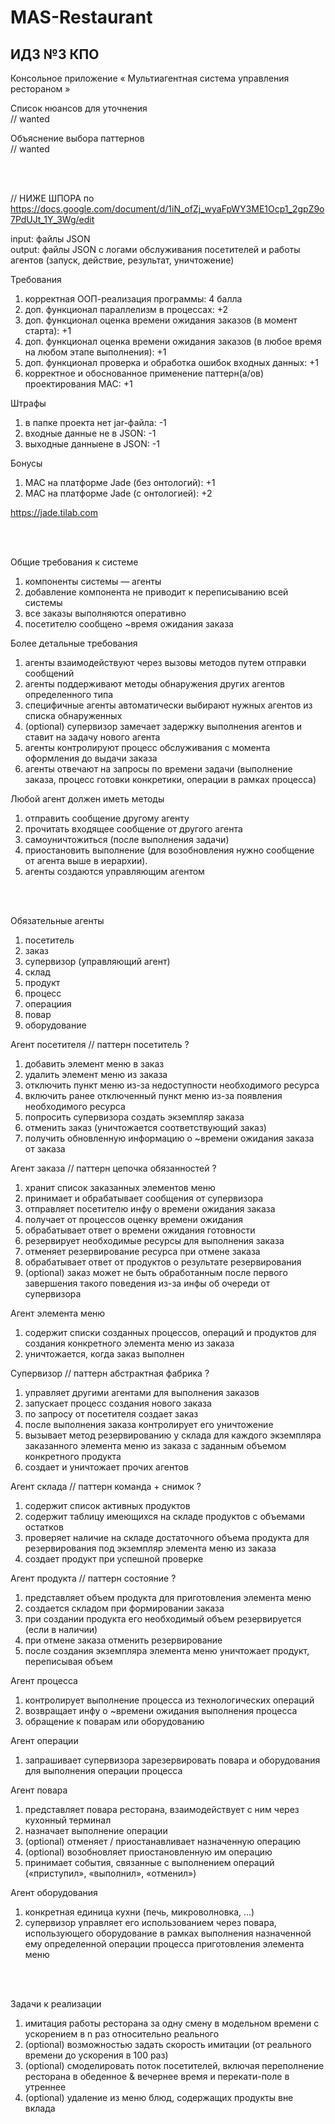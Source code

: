 # MAS-Restaurant
## ИДЗ №3 КПО

Консольное приложение « Мультиагентная система управления рестораном »

Список нюансов для уточнения <br>
// wanted

Объяснение выбора паттернов <br>
// wanted


<br><br>


// НИЖЕ ШПОРА по https://docs.google.com/document/d/1iN_ofZj_wyaFpWY3ME1Ocp1_2gpZ9o7PdUJt_1Y_3Wg/edit

input: файлы JSON <br>
output: файлы JSON с логами обслуживания посетителей и работы агентов (запуск, действие, результат, уничтожение)

Требования
1. корректная ООП-реализация программы: 4 балла
2. доп. функционал параллелизм в процессах: +2
3. доп. функционал оценка времени ожидания заказов (в момент старта): +1
3. доп. функционал оценка времени ожидания заказов (в любое время на любом этапе выполнения): +1
4. доп. функционал проверка и обработка ошибок входных данных: +1
5. корректное и обоснованное применение паттерн(а/ов) проектирования МАС: +1

Штрафы
1. в папке проекта нет jar-файла: -1
2. входные данные не в JSON: -1
3. выходные данныене в JSON: -1

Бонусы
1. МАС на платформе Jade (без онтологий): +1
2. МАС на платформе Jade (с онтологией): +2

https://jade.tilab.com


<br><br>


Общие требования к системе
1. компоненты системы — агенты
2. добавление компонента не приводит к переписыванию всей системы
3. все заказы выполняются оперативно
4. посетителю сообщено ~время ожидания заказа
 
Более детальные требования
1. агенты взаимодействуют через вызовы методов путем отправки сообщений
2. агенты поддерживают методы обнаружения других агентов определенного типа
3. специфичные агенты автоматически выбирают нужных агентов из списка обнаруженных
4. (optional) супервизор замечает задержку выполнения агентов и ставит на задачу нового агента
5. агенты контролируют процесс обслуживания с момента оформления до выдачи заказа
6. агенты отвечают на запросы по времени задачи (выполнение заказа, процесс готовки конкретики, операции в рамках процесса)

Любой агент должен иметь методы
1. отправить сообщение другому агенту
2. прочитать входящее сообщение от другого агента
3. самоуничтожиться (после выполнения задачи)
4. приостановить выполнение (для возобновления нужно сообщение от агента выше в иерархии). 
5. агенты создаются управляющим агентом


<br><br>

 
Обязательные агенты
1. посетитель
2. заказ
3. супервизор (управляющий агент)
4. склад
5. продукт
6. процесс
7. операциия
8. повар
9. оборудование

Агент посетителя // паттерн посетитель ?
1. добавить элемент меню в заказ
2. удалить элемент меню из заказа
3. отключить пункт меню из-за недоступности необходимого ресурса
4. включить ранее отключенный пункт меню из-за появления необходимого ресурса
5. попросить супервизора создать экземпляр заказа
6. отменить заказ (уничтожается соответствующий заказ)
7. получить обновленную информацию о ~времени ожидания заказа от заказа
 
Агент заказа // паттерн цепочка обязанностей ?
1. хранит список заказанных элементов меню
2. принимает и обрабатывает сообщения от супервизора
3. отправляет посетителю инфу о времени ожидания заказа
4. получает от процессов оценку времени ожидания
5. обрабатывает ответ о времени ожидания готовности
6. резервирует необходимые ресурсы для выполнения заказа
7. отменяет резервирование ресурса при отмене заказа
8. обрабатывает ответ от продуктов о результате резервирования
10. (optional) заказ может не быть обработанным после первого завершения такого поведения из-за инфы об очереди от супервизора
 
Агент элемента меню
1. cодержит списки созданных процессов, операций и продуктов для создания конкретного элемента меню из заказа
2. уничтожается, когда заказ выполнен
 
Супервизор // паттерн абстрактная фабрика ?
1. управляет другими агентами для выполнения заказов
2. запускает процесс создания нового заказа
3. по запросу от посетителя создает заказ
4. после выполнения заказа контролирует его уничтожение
5. вызывает метод резервированию у склада для каждого экземпляра заказанного элемента меню из заказа с заданным объемом конкретного продукта
6. создает и уничтожает прочих агентов
 
Агент склада // паттерн команда + снимок ?
1. содержит список активных продуктов
2. содержит таблицу имеющихся на складе продуктов с объемами остатков
3. проверяет наличие на складе достаточного объема продукта для резервирования под экземпляр элемента меню из заказа
4. создает продукт при успешной проверке
 
Агент продукта // паттерн состояние ?
1. представляет объем продукта для приготовления элемента меню
2. создается складом при формировании заказа
3. при создании продукта его необходимый объем резервируется (если в наличии)
4. при отмене заказа отменить резервирование
5. после создания экземпляра элемента меню уничтожает продукт, переписывая объем

Агент процесса
1. контролирует выполнение процесса из технологических операций
2. возвращает инфу о ~времени ожидания выполнения процесса
3. обращение к поварам или оборудованию
 
Агент операции
1. запрашивает супервизора зарезервировать повара и оборудования для выполнения операции процесса
 
Агент повара
1. представляет повара ресторана, взаимодействует с ним через кухонный терминал
2. назначает выполнение операции
3. (optional) отменяет / приостанавливает назначенную операцию
4. (optional) возобновляет приостановленную им операцию
5. принимает события, связанные с выполнением операций («приступил», «выполнил», «отменил»)
 
Агент оборудования
1. конкретная единица кухни (печь, микроволновка, ...)
2. супервизор управляет его использованием через повара, использующего оборудование в рамках выполнения назначенной ему определенной операции процесса приготовления элемента меню


<br><br>


Задачи к реализации
1. имитация работы ресторана за одну смену в модельном времени с ускорением в n раз относительно реального
2. (optional) возможностью задать скорость имитации (от реального времени до ускорения в 100 раз)
3. (optional) смоделировать поток посетителей, включая переполнение ресторана в обеденное & вечернее время и перекати-поле в утреннее
4. (optional) удаление из меню блюд, содержащих продукты вне вклада
 
 


